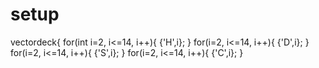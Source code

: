 # setup

vector<Cards>deck{
  for(int i=2, i<=14, i++){
    {'H',i};
  }
  for(i=2, i<=14, i++){
    {'D',i};
  }
  for(i=2, i<=14, i++){
    {'S',i};
  }
  for(i=2, i<=14, i++){
    {'C',i};
  }
